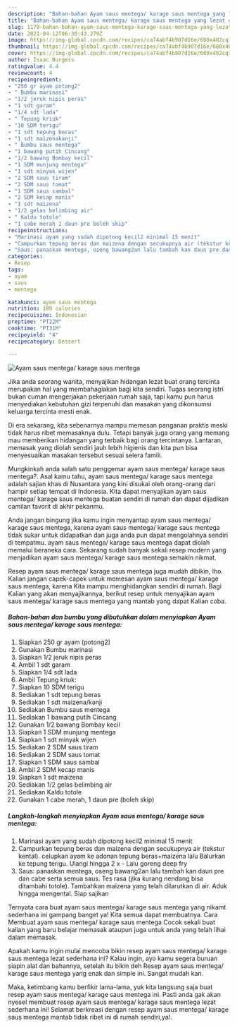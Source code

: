 ```yaml
---
description: "Bahan-bahan Ayam saus mentega/ karage saus mentega yang lezat dan Mudah Dibuat"
title: "Bahan-bahan Ayam saus mentega/ karage saus mentega yang lezat dan Mudah Dibuat"
slug: 1179-bahan-bahan-ayam-saus-mentega-karage-saus-mentega-yang-lezat-dan-mudah-dibuat
date: 2021-04-12T06:30:43.279Z
image: https://img-global.cpcdn.com/recipes/ca74abf4b907d16e/680x482cq70/ayam-saus-mentega-karage-saus-mentega-foto-resep-utama.jpg
thumbnail: https://img-global.cpcdn.com/recipes/ca74abf4b907d16e/680x482cq70/ayam-saus-mentega-karage-saus-mentega-foto-resep-utama.jpg
cover: https://img-global.cpcdn.com/recipes/ca74abf4b907d16e/680x482cq70/ayam-saus-mentega-karage-saus-mentega-foto-resep-utama.jpg
author: Isaac Burgess
ratingvalue: 4.4
reviewcount: 4
recipeingredient:
- "250 gr ayam potong2"
- " Bumbu marinasi"
- "1/2 jeruk nipis peras"
- "1 sdt garam"
- "1/4 sdt lada"
- " Tepung kriuk"
- "10 SDM terigu"
- "1 sdt tepung beras"
- "1 sdt maizenakanji"
- " Bumbu saus mentega"
- "1 bawang putih Cincang"
- "1/2 bawang Bombay kecil"
- "1 SDM munjung mentega"
- "1 sdt minyak wijen"
- "2 SDM saus tiram"
- "2 SDM saus tomat"
- "1 SDM saus sambal"
- "2 SDM kecap manis"
- "1 sdt maizena"
- "1/2 gelas belimbing air"
- " Kaldu totole"
- "1 cabe merah 1 daun pre boleh skip"
recipeinstructions:
- "Marinasi ayam yang sudah dipotong kecil2 minimal 15 menit"
- "Campurkan tepung beras dan maizena dengan secukupnya air (tekstur kental). celupkan ayam ke adonan tepung beras+maizena lalu Balurkan ke tepung terigu. Ulangi hingga 2 x Lalu goreng deep fry"
- "Saus: panaskan mentega, oseng bawang2an lalu tambah kan daun pre dan cabe serta semua saus. Tes rasa (jika kurang nendang bisa ditambahi totole). Tambahkan maizena yang telah dilarutkan di air. Aduk hingga mengental. Siap sajikan"
categories:
- Resep
tags:
- ayam
- saus
- mentega

katakunci: ayam saus mentega 
nutrition: 189 calories
recipecuisine: Indonesian
preptime: "PT22M"
cooktime: "PT31M"
recipeyield: "4"
recipecategory: Dessert

---
```



![Ayam saus mentega/ karage saus mentega](https://img-global.cpcdn.com/recipes/ca74abf4b907d16e/680x482cq70/ayam-saus-mentega-karage-saus-mentega-foto-resep-utama.jpg)

Jika anda seorang wanita, menyajikan hidangan lezat buat orang tercinta merupakan hal yang membahagiakan bagi kita sendiri. Tugas seorang istri bukan cuman mengerjakan pekerjaan rumah saja, tapi kamu pun harus menyediakan kebutuhan gizi terpenuhi dan masakan yang dikonsumsi keluarga tercinta mesti enak.

Di era  sekarang, kita sebenarnya mampu memesan panganan praktis meski tidak harus ribet memasaknya dulu. Tetapi banyak juga orang yang memang mau memberikan hidangan yang terbaik bagi orang tercintanya. Lantaran, memasak yang diolah sendiri jauh lebih higienis dan kita pun bisa menyesuaikan masakan tersebut sesuai selera famili. 



Mungkinkah anda salah satu penggemar ayam saus mentega/ karage saus mentega?. Asal kamu tahu, ayam saus mentega/ karage saus mentega adalah sajian khas di Nusantara yang kini disukai oleh orang-orang dari hampir setiap tempat di Indonesia. Kita dapat menyajikan ayam saus mentega/ karage saus mentega buatan sendiri di rumah dan dapat dijadikan camilan favorit di akhir pekanmu.

Anda jangan bingung jika kamu ingin menyantap ayam saus mentega/ karage saus mentega, karena ayam saus mentega/ karage saus mentega tidak sukar untuk didapatkan dan juga anda pun dapat mengolahnya sendiri di tempatmu. ayam saus mentega/ karage saus mentega dapat diolah memalui beraneka cara. Sekarang sudah banyak sekali resep modern yang menjadikan ayam saus mentega/ karage saus mentega semakin nikmat.

Resep ayam saus mentega/ karage saus mentega juga mudah dibikin, lho. Kalian jangan capek-capek untuk memesan ayam saus mentega/ karage saus mentega, karena Kita mampu menghidangkan sendiri di rumah. Bagi Kalian yang akan menyajikannya, berikut resep untuk menyajikan ayam saus mentega/ karage saus mentega yang mantab yang dapat Kalian coba.

<!--inarticleads1-->

##### Bahan-bahan dan bumbu yang dibutuhkan dalam menyiapkan Ayam saus mentega/ karage saus mentega:

1. Siapkan 250 gr ayam (potong2)
1. Gunakan  Bumbu marinasi
1. Siapkan 1/2 jeruk nipis peras
1. Ambil 1 sdt garam
1. Siapkan 1/4 sdt lada
1. Ambil  Tepung kriuk:
1. Siapkan 10 SDM terigu
1. Sediakan 1 sdt tepung beras
1. Sediakan 1 sdt maizena/kanji
1. Sediakan  Bumbu saus mentega
1. Sediakan 1 bawang putih Cincang
1. Gunakan 1/2 bawang Bombay kecil
1. Siapkan 1 SDM munjung mentega
1. Siapkan 1 sdt minyak wijen
1. Sediakan 2 SDM saus tiram
1. Sediakan 2 SDM saus tomat
1. Siapkan 1 SDM saus sambal
1. Ambil 2 SDM kecap manis
1. Siapkan 1 sdt maizena
1. Sediakan 1/2 gelas belimbing air
1. Sediakan  Kaldu totole
1. Gunakan 1 cabe merah, 1 daun pre (boleh skip)




<!--inarticleads2-->

##### Langkah-langkah menyiapkan Ayam saus mentega/ karage saus mentega:

1. Marinasi ayam yang sudah dipotong kecil2 minimal 15 menit
1. Campurkan tepung beras dan maizena dengan secukupnya air (tekstur kental). celupkan ayam ke adonan tepung beras+maizena lalu Balurkan ke tepung terigu. Ulangi hingga 2 x - Lalu goreng deep fry
1. Saus: panaskan mentega, oseng bawang2an lalu tambah kan daun pre dan cabe serta semua saus. Tes rasa (jika kurang nendang bisa ditambahi totole). Tambahkan maizena yang telah dilarutkan di air. Aduk hingga mengental. Siap sajikan




Ternyata cara buat ayam saus mentega/ karage saus mentega yang nikamt sederhana ini gampang banget ya! Kita semua dapat membuatnya. Cara Membuat ayam saus mentega/ karage saus mentega Cocok sekali buat kalian yang baru belajar memasak ataupun juga untuk anda yang telah lihai dalam memasak.

Apakah kamu ingin mulai mencoba bikin resep ayam saus mentega/ karage saus mentega lezat sederhana ini? Kalau ingin, ayo kamu segera buruan siapin alat dan bahannya, setelah itu bikin deh Resep ayam saus mentega/ karage saus mentega yang enak dan simple ini. Sangat mudah kan. 

Maka, ketimbang kamu berfikir lama-lama, yuk kita langsung saja buat resep ayam saus mentega/ karage saus mentega ini. Pasti anda gak akan nyesel membuat resep ayam saus mentega/ karage saus mentega lezat sederhana ini! Selamat berkreasi dengan resep ayam saus mentega/ karage saus mentega mantab tidak ribet ini di rumah sendiri,ya!.

